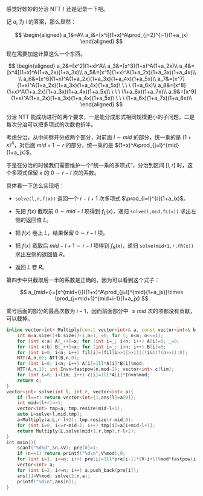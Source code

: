 感觉好妙妙的分治 NTT！还是记录一下吧。

记 $a_i$ 为 $i$ 的答案，那么显然：

$$
\begin{aligned}
a_1&=A\\
a_i&=[x^i](1+x)^A\prod_{j=2}^{i-1}(1+a_jx)
\end{aligned}
$$

现在需要加速计算这么一个东西。

$$
\begin{aligned}
a_2&=[x^2](1+x)^A\\
a_3&=[x^3](1+x)^A(1+a_2x)\\
a_4&=[x^4](1+x)^A(1+a_2x)(1+a_3x)\\
a_5&=[x^5](1+x)^A(1+a_2x)(1+a_3x)(1+a_4x)\\
\\
a_6&=[x^6](1+x)^A(1+a_2x)(1+a_3x)(1+a_4x)(1+a_5x)\\
a_7&=[x^7](1+x)^A(1+a_2x)(1+a_3x)(1+a_4x)(1+a_5x)\ \ \ \ (1+a_6x)\\
a_8&=[x^8](1+x)^A(1+a_2x)(1+a_3x)(1+a_4x)(1+a_5x)\ \ \ \ (1+a_6x)(1+a_7x)\\
a_9&=[x^9](1+x)^A(1+a_2x)(1+a_3x)(1+a_4x)(1+a_5x)\ \ \ \ (1+a_6x)(1+a_7x)(1+a_8x)\\
\end{aligned}
$$

分治 NTT 能成功进行的两个要求，一是能分成形式相同规模更小的子问题，二是每次分治可以把多项式的次数也折半。

考虑分治，从中间劈开分成两个部分，对前面 $l\sim mid$ 的部分，统一乘的是 $(1+x)^A$，对后面 $mid+1\sim r$ 的部分，统一乘的是 $(1+x)^A\prod_{j=l}^{mid}(1+a_jx)$。

于是在分治的时候我们需要维护一个“统一乘的多项式”，分治到区间 $[l,r]$ 时，这个多项式保留 $x$ 的 $0\sim r-l$ 次的系数。

具体看一下怎么实现吧：

- `solve(l,r,f(x))` 返回一个 $r-l+1$ 次多项式 $\prod_{i=l}^{r}(1+a_ix)$。

- 先把 $f(x)$ 截取前 $0\sim mid-l$ 项得到 $f_L(x)$，递归 `solve(l,mid,fL(x))` 求出左侧的返回值 $L$。

- 把 $f(x)$ 卷上 $L$，结果保留 $0\sim r-l$ 项。

- 把 $f(x)$ 截取后 $mid-l+1\sim r-l$ 项得到 $f_R(x)$，递归 `solve(mid+1,r,fR(x))` 求出左侧的返回值 $R$。

- 返回 $L$ 卷 $R$。

第四步中只截取后一半的系数是正确的，因为可以看到这个式子：

$$
a_{mid+i}=[x^{mid+i}]{(1+x)^A\prod_{j=l}^{mid}(1+a_jx)}\times \prod_{j=mid+1}^{mid+i-1}(1+a_jx)
$$

乘号后面的部分的最高次数为 $i-1$，因而前面部分中 $\le mid$ 次的项都没有贡献，可以截掉。

```cpp
inline vector<int> Multiply(const vector<int>& a, const vector<int>& b, int lim){
	int m=a.size()+b.size()-1,n=1,_=0; for (; n<m; n<<=1);
	for (int x:a) A[_++]=x; for (int i=_; i<n; i++) A[i]=0; _=0;
	for (int x:b) B[_++]=x; for (int i=_; i<n; i++) B[i]=0;
	for (int i=0; i<n; i++) fil[i]=(fil[i>>1]>>1)|((i&1)?(n>>1):0);
	NTT(A,n,0); NTT(B,n,0);
	for (int i=0; i<n; i++) A[i]=1ll*A[i]*B[i]%mod;
	NTT(A,n,1); int Invn=fastpow(n,mod-2); vector<int> c(lim);
	for (int i=0; i<lim; i++) c[i]=1ll*A[i]*Invn%mod;
	return c;
}
vector<int> solve(int l, int r, vector<int> a){
	if (l==r) return vector<int>{1,ans[l]=a[0]};
	int mid=(l+r)>>1;
	vector<int> tmp=a; tmp.resize(mid-l+1);
	auto L=solve(l,mid,tmp);
	a=Multiply(a,L,r-l+2); tmp.resize(r-mid,0);
	for (int i=0; i<=r-mid-1; i++) tmp[i]=a[i+mid-l+1];
	return Multiply(L,solve(mid+1,r,tmp),r-l+2);
}
int main(){
	scanf("%d%d",&n,&V); pre[0]=1;
	if (n==1) return printf("%d\n",V%mod),0;
	for (int i=1; i<=n; i++) pre[i]=1ll*pre[i-1]*(V-i+1)%mod*fastpow(i,mod-2)%mod;
	vector<int> a;
	for (int i=2; i<=n; i++) a.push_back(pre[i]);
	ans[1]=V%mod; solve(2,n,a);
	printf("%d\n",ans[n]);
}
```